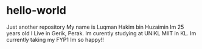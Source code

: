 # hello-world
Just another repository
My name is Luqman Hakim bin Huzaimin
Im 25 years old
I Live in Gerik, Perak.
Im curently studying at UNIKL MIIT in KL.
Im currently taking my FYP1 
Im so happy!!
